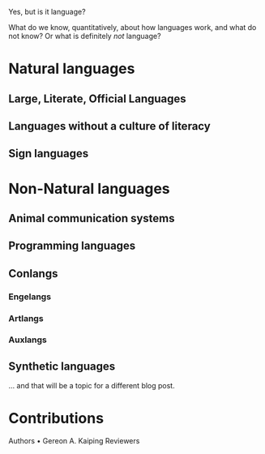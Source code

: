 Yes, but is it language?

What do we know, quantitatively, about how languages work, and what do not know? Or what is definitely *not* language?

# Natural languages
## Large, Literate, Official Languages
## Languages without a culture of literacy
## Sign languages
# Non-Natural languages
## Animal communication systems
## Programming languages
## Conlangs
### Engelangs
### Artlangs
### Auxlangs
## Synthetic languages
… and that will be a topic for a different blog post.

# Contributions
Authors 
 • Gereon A. Kaiping
Reviewers

